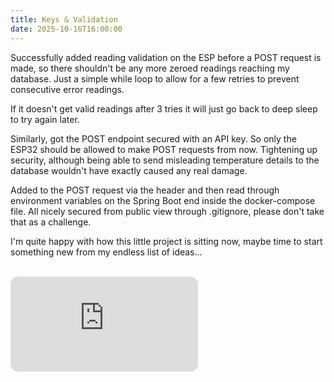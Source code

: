 ```yaml
---
title: Keys & Validation
date: 2025-10-16T16:00:00
---
```


Successfully added reading validation on the ESP before a POST request is made, so there shouldn't be any more zeroed readings reaching my database. Just a simple while loop to allow for a few retries to prevent consecutive error readings. 

If it doesn't get valid readings after 3 tries it will just go back to deep sleep to try again later. 

Similarly, got the POST endpoint secured with an API key. So only the ESP32 should be allowed to make POST requests from now. Tightening up security, although being able to send misleading temperature details to the database wouldn't have exactly caused any real damage. 

Added to the POST request via the header and then read through environment variables on the Spring Boot end inside the docker-compose file. All nicely secured from public view through .gitignore, please don't take that as a challenge.

I'm quite happy with how this little project is sitting now, maybe time to start something new from my endless list of ideas...

<br>
<div className = "spotifyEmbed">
<iframe 
style="border-radius:12px" 
src="https://open.spotify.com/embed/track/4T0DoNFR4UAFGg0SaxVhtN?utm_source=generator"
height="152" 
frameBorder="0" 
allowfullscreen="" 
allow="autoplay; clipboard-write; encrypted-media; fullscreen; picture-in-picture" 
loading="lazy">
</iframe>
</div>
